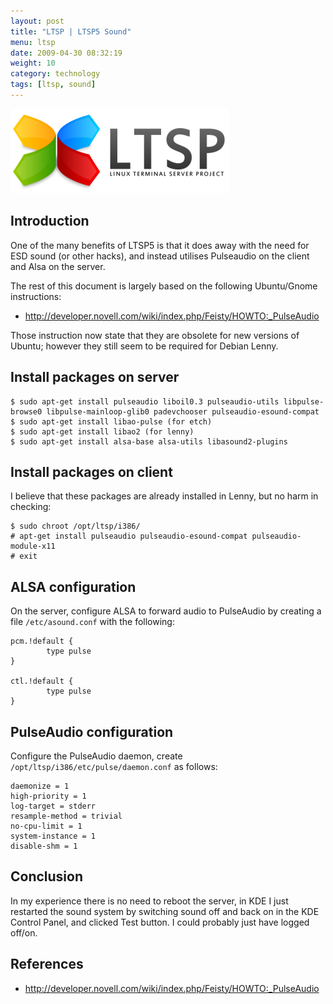 ```yaml
---
layout: post
title: "LTSP | LTSP5 Sound"
menu: ltsp
date: 2009-04-30 08:32:19
weight: 10
category: technology
tags: [ltsp, sound]
---
```


<img src="/assets/ltsp_logo.png" class="image-right" alt="LTSP Logo">

## Introduction

One of the many benefits of LTSP5 is that it does away with the need for ESD sound (or other hacks), and instead utilises Pulseaudio on the client and Alsa on the server.

The rest of this document is largely based on the following Ubuntu/Gnome instructions:

   * http://developer.novell.com/wiki/index.php/Feisty/HOWTO:_PulseAudio

<!--more-->

Those instruction now state that they are obsolete for new versions of Ubuntu; however they still seem to be required for Debian Lenny.

## Install packages on server

    $ sudo apt-get install pulseaudio liboil0.3 pulseaudio-utils libpulse-browse0 libpulse-mainloop-glib0 padevchooser pulseaudio-esound-compat
    $ sudo apt-get install libao-pulse (for etch)
    $ sudo apt-get install libao2 (for lenny)
    $ sudo apt-get install alsa-base alsa-utils libasound2-plugins

## Install packages on client

I believe that these packages are already installed in Lenny, but no harm in checking:

    $ sudo chroot /opt/ltsp/i386/
    # apt-get install pulseaudio pulseaudio-esound-compat pulseaudio-module-x11
    # exit

## ALSA configuration 

On the server, configure ALSA to forward audio to PulseAudio by creating a file `/etc/asound.conf` with the following:

    pcm.!default {
            type pulse
    }

    ctl.!default {
            type pulse
    }

## PulseAudio configuration

Configure the PulseAudio daemon, create `/opt/ltsp/i386/etc/pulse/daemon.conf` as follows:

    daemonize = 1
    high-priority = 1
    log-target = stderr
    resample-method = trivial
    no-cpu-limit = 1
    system-instance = 1
    disable-shm = 1

## Conclusion

In my experience there is no need to reboot the server, in KDE I just restarted the sound system by switching sound off and back on in the KDE Control Panel, and clicked Test button.  I could probably just have logged off/on.

## References

   * http://developer.novell.com/wiki/index.php/Feisty/HOWTO:_PulseAudio

